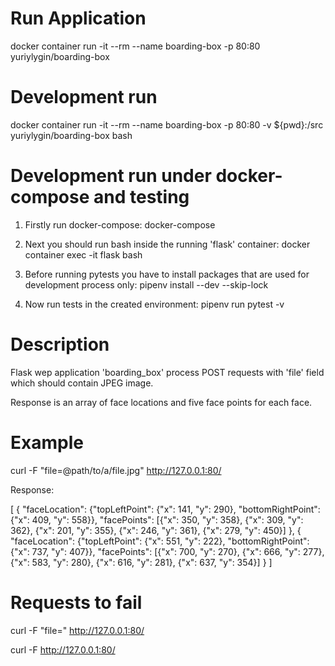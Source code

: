 # Run Application

docker container run -it --rm --name boarding-box -p 80:80  yuriylygin/boarding-box

# Development run

docker container run -it --rm --name boarding-box -p 80:80 -v ${pwd}:/src yuriylygin/boarding-box bash

# Development run under docker-compose and testing

1) Firstly run docker-compose:
docker-compose

2) Next you should run bash inside the running 'flask' container:
docker container exec -it flask bash

3) Before running pytests you have to install packages that are used for development process only:
pipenv install --dev --skip-lock

4) Now run tests in the created environment:
pipenv run pytest -v

# Description

Flask wep application 'boarding_box' process POST requests with 'file' field which should contain JPEG image.

Response is an array of face locations and five face points for each face.

# Example

curl -F "file=@path/to/a/file.jpg" http://127.0.0.1:80/

Response:

[
    {
        "faceLocation": {"topLeftPoint": {"x": 141, "y": 290}, "bottomRightPoint": {"x": 409, "y": 558}}, 
        "facePoints": [{"x": 350, "y": 358}, {"x": 309, "y": 362}, {"x": 201, "y": 355}, {"x": 246, "y": 361}, {"x": 279, "y": 450}]
    }, 
    {
        "faceLocation": {"topLeftPoint": {"x": 551, "y": 222}, "bottomRightPoint": {"x": 737, "y": 407}}, 
        "facePoints": [{"x": 700, "y": 270}, {"x": 666, "y": 277}, {"x": 583, "y": 280}, {"x": 616, "y": 281}, {"x": 637, "y": 354}]
    }
]


# Requests to fail

curl -F "file=" http://127.0.0.1:80/

curl -F http://127.0.0.1:80/